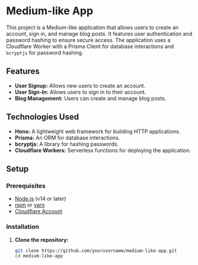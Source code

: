 # Medium-like App

This project is a Medium-like application that allows users to create an account, sign in, and manage blog posts. It features user authentication and password hashing to ensure secure access. The application uses a Cloudflare Worker with a Prisma Client for database interactions and `bcryptjs` for password hashing.

## Features

- **User Signup:** Allows new users to create an account.
- **User Sign-In:** Allows users to sign in to their account.
- **Blog Management:** Users can create and manage blog posts.

## Technologies Used

- **Hono:** A lightweight web framework for building HTTP applications.
- **Prisma:** An ORM for database interactions.
- **bcryptjs:** A library for hashing passwords.
- **Cloudflare Workers:** Serverless functions for deploying the application.

## Setup

### Prerequisites

- [Node.js](https://nodejs.org/) (v14 or later)
- [npm](https://www.npmjs.com/) or [yarn](https://classic.yarnpkg.com/)
- [Cloudflare Account](https://www.cloudflare.com/)

### Installation

1. **Clone the repository:**

   ```bash
   git clone https://github.com/yourusername/medium-like-app.git
   cd medium-like-app
